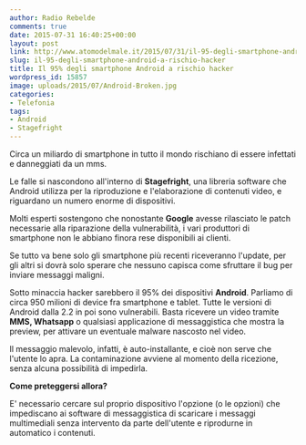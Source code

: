 ```yaml
---
author: Radio Rebelde
comments: true
date: 2015-07-31 16:40:25+00:00
layout: post
link: http://www.atomodelmale.it/2015/07/31/il-95-degli-smartphone-android-a-rischio-hacker/
slug: il-95-degli-smartphone-android-a-rischio-hacker
title: Il 95% degli smartphone Android a rischio hacker
wordpress_id: 15857
image: uploads/2015/07/Android-Broken.jpg
categories:
- Telefonia
tags:
- Android
- Stagefright
---
```


Circa un miliardo di smartphone in tutto il mondo rischiano di essere infettati e danneggiati da un mms.

Le falle si nascondono all'interno di **Stagefright**, una libreria software che Android utilizza per la riproduzione e l'elaborazione di contenuti video, e riguardano un numero enorme di dispositivi.

Molti esperti sostengono che nonostante **Google** avesse rilasciato le patch necessarie alla riparazione della vulnerabilità, i vari produttori di smartphone non le abbiano finora rese disponibili ai clienti.

Se tutto va bene solo gli smartphone più recenti riceveranno l'update, per gli altri si dovrà solo sperare che nessuno capisca come sfruttare il bug per inviare messaggi maligni.

Sotto minaccia hacker sarebbero il 95% dei dispositivi **Android**. Parliamo di circa 950 milioni di device fra smartphone e tablet. Tutte le versioni di Android dalla 2.2 in poi sono vulnerabili.
Basta ricevere un video tramite **MMS, Whatsapp** o qualsiasi applicazione di messaggistica che mostra la preview, per attivare un eventuale malware nascosto nel video.

Il messaggio malevolo, infatti, è auto-installante, e cioè non serve che l'utente lo apra. La contaminazione avviene al momento della ricezione, senza alcuna possibilità di impedirla.

**Come preteggersi allora?**

E' necessario cercare sul proprio dispositivo l'opzione (o le opzioni) che impediscano ai software di messaggistica di scaricare i messaggi multimediali senza intervento da parte dell'utente e riprodurne in automatico i contenuti.
